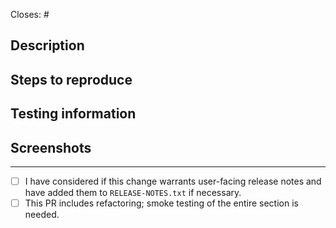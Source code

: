 <!-- Remember about a good descriptive title. -->

Closes: #
<!-- Id number of the GitHub issue this PR addresses. -->

## Description
<!-- Take the time to write a good summary. Why is it needed? What does it do? When fixing bugs try to avoid just writing “See original issue” – clarify what the problem was and how you’ve fixed it. -->

## Steps to reproduce
<!-- Step-by-step testing instructions. For new user flows, consider instead stating the goal of the workflow and see if your PR reviewer can accomplish the workflow without specific steps! -->

## Testing information
<!-- This is your opportunity to break out individual scenarios that need testing (when necessary) and/or include a checklist for the reviewer to go through. Consider documenting the following from your own completed testing: devices used, alternate workflows, edge cases, affected areas, critical flows, areas not tested, and any remaining unknowns. Provide feedback on this new section of the PR template through Sept 30, 2024 to Apps Quality; additional context here: https://woomobilep2.wordpress.com/2024/05/06/woocommerce-mobile-quality-report-march-april/#comment-12036 -->

## Screenshots
<!-- Include before and after images or gifs when appropriate. -->


---
- [ ] I have considered if this change warrants user-facing release notes and have added them to `RELEASE-NOTES.txt` if necessary.
- [ ] This PR includes refactoring; smoke testing of the entire section is needed.